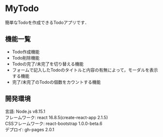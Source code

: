 # MyTodo
簡単なTodoを作成できるTodoアプリです．

## 機能一覧
* Todo作成機能<br>
* Todo削除機能<br>
* Todoの完了/未完了を切り替える機能<br>
* フォームで記入したTodoのタイトルと内容の有無によって，モーダルを表示する機能<br>
* 完了/未完了のTodoの個数をカウントする機能

## 開発環境
言語: Node.js v8.15.1<br>
フレームワーク: react 16.8.5(create-react-app 2.1.5)<br>
CSSフレームワーク: react-bootstrap 1.0.0-beta.6<br>
デプロイ: gh-pages 2.0.1
